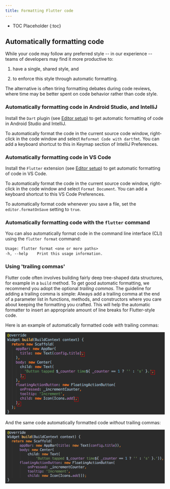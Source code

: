 ```yaml
---
title: Formatting Flutter code
---
```


* TOC Placeholder
{:toc}

## Automatically formatting code

While your code may follow any preferred style -- in our experience -- teams of
developers may find it more productive to:

1. have a single, shared style, and

1. to enforce this style through automatic formatting.

The alternative is often tiring formatting debates during code reviews, where
time may be better spent on code behavior rather than code style.

### Automatically formatting code in Android Studio, and IntelliJ

Install the `Dart` plugin (see [Editor setup](/get-started/editor/))
to get automatic formatting of code in Android Studio and IntelliJ.

To automatically format the code in the current source code window, right-click
in the code window and select `Reformat Code with dartfmt`. You can add a keyboard
shortcut to this in Keymap section of IntelliJ Preferences.

### Automatically formatting code in VS Code

Install the `Flutter` extension (see [Editor setup](/get-started/editor/))
to get automatic formatting of code in VS Code.

To automatically format the code in the current source code window, right-click
in the code window and select `Format Document`. You can add a keyboard
shortcut to this VS Code Preferences.

To automatically format code whenever you save a file, set the
`editor.formatOnSave` setting to `true`.

### Automatically formatting code with the `flutter` command

You can also automatically format code in the command line interface (CLI) using
the `flutter format` command:

```
Usage: flutter format <one or more paths>
-h, --help    Print this usage information.
```

### Using 'trailing commas'

Flutter code often involves building fairly deep tree-shaped data structures,
for example in a `build` method. To get good automatic formatting, we recommend
you adopt the optional *trailing commas*. The guideline for adding a trailing
comma is simple: Always add a trailing comma at the end of a parameter list in
functions, methods, and constructors where you care about keeping the formatting
you crafted. This will help the automatic formatter to insert an appropriate
amount of line breaks for Flutter-style code.

Here is an example of automatically formatted code *with* trailing commas:

![Automatically formatted code with trailing commas](/images/intellij/trailing-comma-with.png)

And the same code automatically formatted code *without* trailing commas:

![Automatically formatted code without trailing commas](/images/intellij/trailing-comma-without.png)
